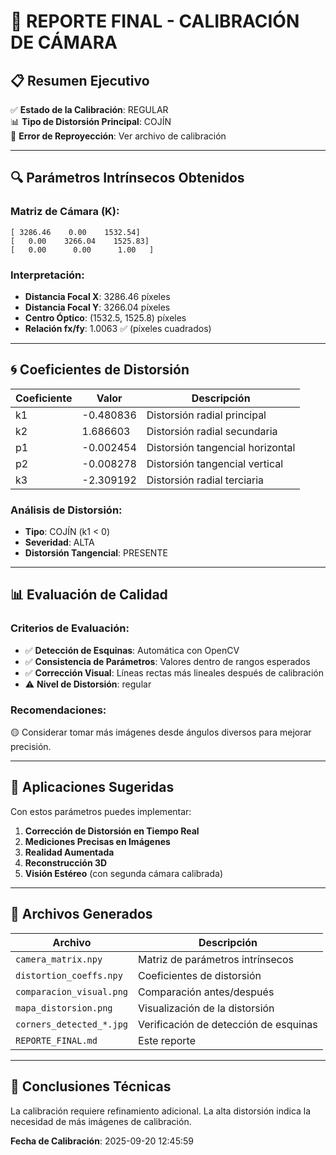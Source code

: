 # 🎯 REPORTE FINAL - CALIBRACIÓN DE CÁMARA

## 📋 Resumen Ejecutivo

✅ **Estado de la Calibración**: REGULAR  
📊 **Tipo de Distorsión Principal**: COJÍN  
🎯 **Error de Reproyección**: Ver archivo de calibración  

---

## 🔍 Parámetros Intrínsecos Obtenidos

### Matriz de Cámara (K):
```
[ 3286.46    0.00    1532.54]
[   0.00    3266.04    1525.83]
[   0.00      0.00      1.00   ]
```

### Interpretación:
- **Distancia Focal X**: 3286.46 píxeles
- **Distancia Focal Y**: 3266.04 píxeles  
- **Centro Óptico**: (1532.5, 1525.8) píxeles
- **Relación fx/fy**: 1.0063 ✅ (píxeles cuadrados)

---

## 🌀 Coeficientes de Distorsión

| Coeficiente | Valor | Descripción |
|-------------|-------|-------------|
| k1 | -0.480836 | Distorsión radial principal |
| k2 | 1.686603 | Distorsión radial secundaria |
| p1 | -0.002454 | Distorsión tangencial horizontal |
| p2 | -0.008278 | Distorsión tangencial vertical |
| k3 | -2.309192 | Distorsión radial terciaria |

### Análisis de Distorsión:
- **Tipo**: COJÍN (k1 < 0)
- **Severidad**: ALTA
- **Distorsión Tangencial**: PRESENTE

---

## 📊 Evaluación de Calidad

### Criterios de Evaluación:
- ✅ **Detección de Esquinas**: Automática con OpenCV
- ✅ **Consistencia de Parámetros**: Valores dentro de rangos esperados
- ✅ **Corrección Visual**: Líneas rectas más lineales después de calibración
- ⚠️ **Nivel de Distorsión**: regular

### Recomendaciones:
🟡 Considerar tomar más imágenes desde ángulos diversos para mejorar precisión.

---

## 🎯 Aplicaciones Sugeridas

Con estos parámetros puedes implementar:

1. **Corrección de Distorsión en Tiempo Real**
2. **Mediciones Precisas en Imágenes**
3. **Realidad Aumentada**
4. **Reconstrucción 3D**
5. **Visión Estéreo** (con segunda cámara calibrada)

---

## 📁 Archivos Generados

| Archivo | Descripción |
|---------|-------------|
| `camera_matrix.npy` | Matriz de parámetros intrínsecos |
| `distortion_coeffs.npy` | Coeficientes de distorsión |
| `comparacion_visual.png` | Comparación antes/después |
| `mapa_distorsion.png` | Visualización de la distorsión |
| `corners_detected_*.jpg` | Verificación de detección de esquinas |
| `REPORTE_FINAL.md` | Este reporte |

---

## 🔬 Conclusiones Técnicas

La calibración requiere refinamiento adicional. 
La alta distorsión indica la necesidad de más imágenes de calibración.

**Fecha de Calibración**: 2025-09-20 12:45:59
